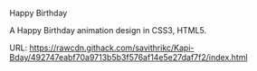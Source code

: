 Happy Birthday

A Happy Birthday animation design in CSS3, HTML5.

URL: https://rawcdn.githack.com/savithrikc/Kapi-Bday/492747eabf70a9713b5b3f576af14e5e27daf7f2/index.html

